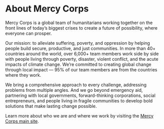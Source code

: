 # About Mercy Corps

Mercy Corps is a global team of humanitarians working together on the front lines of today’s biggest crises to create a future of possibility, where everyone can prosper.

Our mission: to alleviate suffering, poverty, and oppression by helping people build secure, productive, and just communities.
In more than 40+ countries around the world, over 6,000+ team members work side by side with people living through poverty, disaster, violent conflict, and the acute impacts of climate change. We’re committed to creating global change through local impact — 95% of our team members are from the countries where they work.

We bring a comprehensive approach to every challenge, addressing problems from multiple angles. And we go beyond emergency aid, partnering with local governments, forward-thinking corporations, social entrepreneurs, and people living in fragile communities to develop bold solutions that make lasting change possible.

Learn more about who we are and where we work by visiting the [Mercy Corps main site](https://www.mercycorps.org/who-we-are). 

